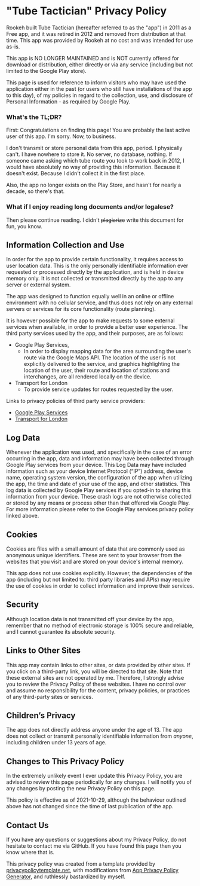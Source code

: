 # "Tube Tactician" Privacy Policy

Rookeh built Tube Tactician (hereafter referred to as the "app") in 2011 as a Free app, and it was retired in 2012 and removed from distribution at that time. This app was provided by Rookeh at no cost and was intended for use as-is.

This app is NO LONGER MAINTAINED and is NOT currently offered for download or distribution, either directly or via any service (including but not limited to the Google Play store).

This page is used for reference to inform visitors who may have used the application either in the past (or users who still have installations of the app to this day), of my policies in regard to the collection, use, and disclosure of Personal Information - as required by Google Play.

### What's the TL;DR?

First: Congratulations on finding this page! You are probably the last active user of this app. I'm sorry. Now, to business.

I don't transmit or store personal data from this app, period. I physically can't. I have nowhere to store it. No server, no database, nothing. If someone came asking which tube route you took to work back in 2012, I would have absolutely no way of providing this information. Because it doesn't exist. Because I didn't collect it in the first place.

Also, the app no longer exists on the Play Store, and hasn't for nearly a decade, so there's that.

### What if I enjoy reading long documents and/or legalese?

Then please continue reading. I didn't ~~plagiarize~~ write this document for fun, you know.

## Information Collection and Use

In order for the app to provide certain functionality, it requires access to user location data. This is the only personally identifiable information ever requested or processed directly by the application, and is held in device memory only. It is not collected or transmitted directly by the app to any server or external system.

The app was designed to function equally well in an online or offline environment with no cellular service, and thus does not rely on any external servers or services for its core functionality (route planning).

It is however possible for the app to make requests to some external services when available, in order to provide a better user experience. The third party services used by the app, and their purposes, are as follows:

* Google Play Services, 
	* In order to display mapping data for the area surrounding the user's route via the Google Maps API. The location of the user is not explicitly delivered to the service, and graphics highlighting the location of the user, their route and location of stations and interchanges, are all rendered locally on the device.
* Transport for London
	* To provide service updates for routes requested by the user.

Links to privacy policies of third party service providers:

*   [Google Play Services](https://www.google.com/policies/privacy/)
*	[Transport for London](https://tfl.gov.uk/corporate/privacy-and-cookies/privacy-and-data-protection-policy)

## Log Data

Whenever the application was used, and specifically in the case of an error occurring in the app, data and information may have been collected through Google Play services from your device. This Log Data may have included information such as your device Internet Protocol (“IP”) address, device name, operating system version, the configuration of the app when utilizing the app, the time and date of your use of the app, and other statistics. This log data is collected by Google Play services if you opted-in to sharing this information from your device. These crash logs are not otherwise collected or stored by any means or process other than that offered via Google Play. For more information please refer to the Google Play services privacy policy linked above.

## Cookies

Cookies are files with a small amount of data that are commonly used as anonymous unique identifiers. These are sent to your browser from the websites that you visit and are stored on your device's internal memory.

This app does not use cookies explicitly. However, the dependencies of the app (including but not limited to: third party libraries and APIs) may require the use of cookies in order to collect information and improve their services.

## Security

Although location data is not transmitted off your device by the app, remember that no method of electronic storage is 100% secure and reliable, and I cannot guarantee its absolute security.

## Links to Other Sites

This app may contain links to other sites, or data provided by other sites. If you click on a third-party link, you will be directed to that site. Note that these external sites are not operated by me. Therefore, I strongly advise you to review the Privacy Policy of these websites. I have no control over and assume no responsibility for the content, privacy policies, or practices of any third-party sites or services.

## Children’s Privacy

The app does not directly address anyone under the age of 13. The app does not collect or transmit personally identifiable information from *anyone*, including children under 13 years of age.

## Changes to This Privacy Policy

In the extremely unlikely event I ever update this Privacy Policy, you are advised to review this page periodically for any changes. I will notify you of any changes by posting the new Privacy Policy on this page.

This policy is effective as of 2021-10-29, although the behaviour outlined above has not changed since the time of last publication of the app.

## Contact Us

If you have any questions or suggestions about my Privacy Policy, do not hesitate to contact me via GitHub. If you have found this page then you know where that is.

This privacy policy was created from a template provided by [privacypolicytemplate.net](https://privacypolicytemplate.net), with modifications from [App Privacy Policy Generator](https://app-privacy-policy-generator.nisrulz.com/), and ruthlessly bastardized by myself.
